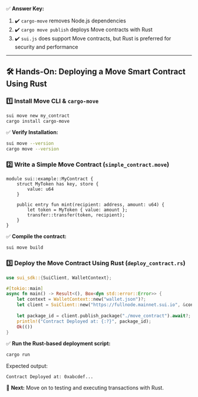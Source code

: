 ✅ **Answer Key:**
1. ✔️ `cargo-move` removes Node.js dependencies
2. ✔️ `cargo move publish` deploys Move contracts with Rust
3. ✔️ `sui.js` does support Move contracts, but Rust is preferred for security and performance

---

## **🛠 Hands-On: Deploying a Move Smart Contract Using Rust**
### **1️⃣ Install Move CLI & `cargo-move`**
```sh
sui move new my_contract
cargo install cargo-move
```
✅ **Verify Installation:**
```sh
sui move --version
cargo move --version
```

### **2️⃣ Write a Simple Move Contract** (`simple_contract.move`)
```move
module sui::example::MyContract {
    struct MyToken has key, store {
        value: u64
    }

    public entry fun mint(recipient: address, amount: u64) {
        let token = MyToken { value: amount };
        transfer::transfer(token, recipient);
    }
}
```
✅ **Compile the contract:**
```sh
sui move build
```

### **3️⃣ Deploy the Move Contract Using Rust (`deploy_contract.rs`)**
```rust
use sui_sdk::{SuiClient, WalletContext};

#[tokio::main]
async fn main() -> Result<(), Box<dyn std::error::Error>> {
    let context = WalletContext::new("wallet.json")?;
    let client = SuiClient::new("https://fullnode.mainnet.sui.io", &context).await?;
    
    let package_id = client.publish_package("./move_contract").await?;
    println!("Contract Deployed at: {:?}", package_id);
    Ok(())
}
```
✅ **Run the Rust-based deployment script:**
```sh
cargo run
```
Expected output:
```
Contract Deployed at: 0xabcdef...
```
📌 **Next:** Move on to testing and executing transactions with Rust.